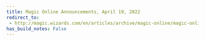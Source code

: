 ```yaml
---
title: Magic Online Announcements, April 19, 2022
redirect_to:
 - http://magic.wizards.com/en/articles/archive/magic-online/magic-online-announcements-april-19-2022
has_build_notes: False
---
```

